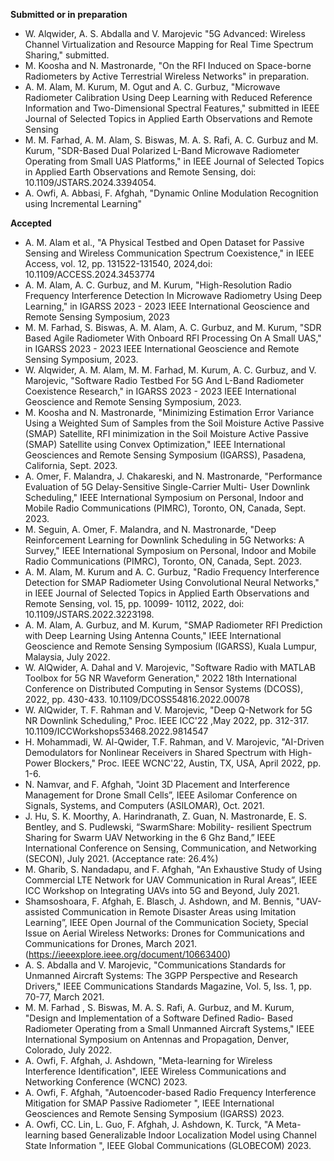 **Submitted or in preparation**
- W. Alqwider, A. S. Abdalla and V. Marojevic "5G Advanced: Wireless Channel Virtualization and Resource Mapping for Real Time Spectrum Sharing," submitted.
- M. Koosha and N. Mastronarde, "On the RFI Induced on Space-borne Radiometers by Active Terrestrial Wireless Networks" in preparation.
- A. M. Alam, M. Kurum, M. Ogut and A. C. Gurbuz, "Microwave Radiometer Calibration Using Deep Learning with Reduced Reference Information and Two-Dimensional Spectral Features,"  submitted in IEEE Journal of Selected Topics in Applied Earth Observations and Remote Sensing
- M. M. Farhad, A. M. Alam, S. Biswas, M. A. S. Rafi, A. C. Gurbuz and M. Kurum, "SDR-Based Dual Polarized L-Band Microwave Radiometer Operating from Small UAS Platforms," in IEEE Journal of Selected Topics in Applied Earth Observations and Remote Sensing, doi: 10.1109/JSTARS.2024.3394054. 
- A. Owfi, A. Abbasi, F. Afghah, "Dynamic Online Modulation Recognition using Incremental Learning"

**Accepted**
- A. M. Alam et al., "A Physical Testbed and Open Dataset for Passive Sensing and Wireless Communication Spectrum 
  Coexistence," in IEEE Access, vol. 12, pp. 131522-131540, 2024,doi: 10.1109/ACCESS.2024.3453774
- A. M. Alam, A. C. Gurbuz, and M. Kurum, "High-Resolution Radio Frequency Interference Detection In Microwave Radiometry 
  Using Deep Learning," in IGARSS 2023 - 2023 IEEE International Geoscience and Remote Sensing Symposium, 2023 
- M. M. Farhad, S. Biswas, A. M. Alam, A. C. Gurbuz, and M. Kurum, "SDR Based Agile Radiometer With Onboard RFI Processing On 
  A Small UAS," in IGARSS 2023 - 2023 IEEE International Geoscience and Remote Sensing Symposium, 2023. 
- W. Alqwider, A. M. Alam, M. M. Farhad, M. Kurum, A. C. Gurbuz, and V. Marojevic, "Software Radio Testbed For 5G And L-Band 
  Radiometer Coexistence Research," in IGARSS 2023 - 2023 IEEE International Geoscience and Remote Sensing Symposium, 2023.
- M. Koosha and N. Mastronarde, "Minimizing Estimation Error Variance Using a Weighted Sum of Samples from the Soil Moisture 
  Active Passive (SMAP) Satellite, RFI minimization in the Soil Moisture Active Passive (SMAP) Satellite using Convex 
  Optimization," IEEE International Geosciences and Remote Sensing Symposium (IGARSS), Pasadena, California, Sept. 2023. 
- A. Omer, F. Malandra, J. Chakareski, and N. Mastronarde, "Performance Evaluation of 5G Delay-Sensitive Single-Carrier Multi- 
  User Downlink Scheduling,"  IEEE  International Symposium on Personal, Indoor and Mobile Radio Communications (PIMRC), 
  Toronto, ON, Canada, Sept. 2023.
- M. Seguin, A. Omer, F. Malandra, and N. Mastronarde, "Deep Reinforcement Learning for Downlink Scheduling in 5G Networks: A 
  Survey," IEEE  International Symposium on Personal, Indoor and Mobile Radio Communications (PIMRC), Toronto, ON, Canada, 
  Sept. 2023. 
- A. M. Alam, M. Kurum and A. C. Gurbuz, "Radio Frequency Interference Detection for SMAP Radiometer Using Convolutional 
  Neural Networks," in IEEE Journal of Selected Topics in Applied Earth Observations and Remote Sensing, vol. 15, pp. 10099- 
  10112, 2022, doi: 10.1109/JSTARS.2022.3223198. 
- A. M. Alam, A. Gurbuz, and M. Kurum, "SMAP Radiometer RFI Prediction with Deep Learning Using Antenna Counts," IEEE 
  International Geoscience and Remote Sensing Symposium (IGARSS), Kuala Lumpur, Malaysia, July 2022.
- W. AlQwider, A. Dahal and V. Marojevic, "Software Radio with MATLAB Toolbox for 5G NR Waveform Generation," 2022 18th 
  International Conference on Distributed Computing in Sensor Systems (DCOSS), 2022, pp. 430-433. 
  10.1109/DCOSS54816.2022.00078 
- W. AlQwider, T. F. Rahman and V. Marojevic, "Deep Q-Network for 5G NR Downlink Scheduling," Proc. IEEE ICC'22 ,May 2022, pp. 
  312-317. 10.1109/ICCWorkshops53468.2022.9814547 
- H. Mohammadi, W. Al-Qwider, T.F. Rahman, and V. Marojevic, "AI-Driven Demodulators for Nonlinear Receivers in Shared 
  Spectrum with High-Power Blockers," Proc. IEEE WCNC'22, Austin, TX, USA, April 2022, pp. 1-6. 
- N. Namvar, and F. Afghah,  "Joint 3D Placement and Interference Management for Drone Small Cells”, IEEE Asilomar Conference 
  on Signals, Systems, and Computers (ASILOMAR), Oct. 2021. 
- J. Hu, S. K. Moorthy, A. Harindranath, Z. Guan, N. Mastronarde, E. S. Bentley, and S. Pudlewski, “SwarmShare: Mobility- 
  resilient Spectrum Sharing for Swarm UAV Networking in the 6 Ghz Band,” IEEE International Conference on Sensing, 
  Communication, and Networking (SECON), July 2021. (Acceptance rate: 26.4%) 
- M. Gharib, S. Nandadapu, and F. Afghah, "An Exhaustive Study of Using Commercial LTE Network for UAV Communication in Rural 
  Areas”, IEEE ICC Workshop on Integrating UAVs into 5G and Beyond, July 2021.
- Shamsoshoara, F. Afghah, E. Blasch, J. Ashdown, and M. Bennis, "UAV-assisted Communication in Remote Disaster Areas using 
  Imitation Learning”, IEEE Open Journal of the Communication Society, Special Issue on Aerial Wireless Networks: Drones for 
  Communications and Communications for Drones, March 2021. (https://ieeexplore.ieee.org/document/10663400)
- A. S. Abdalla and V. Marojevic, "Communications Standards for Unmanned Aircraft Systems: The 3GPP Perspective and Research 
  Drivers," IEEE Communications Standards Magazine, Vol. 5, Iss. 1, pp. 70-77, March 2021. 
- M. M. Farhad , S. Biswas, M. A. S. Rafi, A. Gurbuz, and M. Kurum, "Design and Implementation of a Software Defined Radio- 
  Based Radiometer Operating from a Small Unmanned Aircraft Systems," IEEE International Symposium on Antennas and 
  Propagation, Denver, Colorado, July 2022. 
- A. Owfi, F. Afghah, J. Ashdown, "Meta-learning for Wireless Interference Identification", IEEE Wireless Communications and 
  Networking Conference (WCNC) 2023.
- A. Owfi, F. Afghah, "Autoencoder-based Radio Frequency Interference Mitigation for SMAP Passive Radiometer ", IEEE 
  International Geosciences and Remote Sensing Symposium (IGARSS)  2023.
- A. Owfi, CC. Lin, L. Guo, F. Afghah, J. Ashdown, K. Turck, "A Meta-learning based Generalizable Indoor Localization Model 
  using Channel State Information ", IEEE Global Communications (GLOBECOM) 2023.
